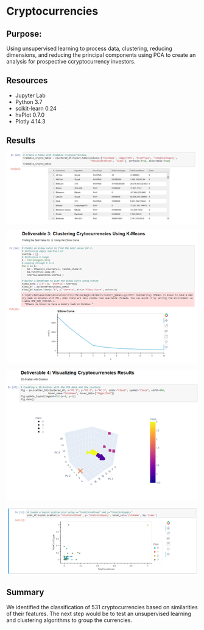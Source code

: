 # Cryptocurrencies

## Purpose: 
Using unsupervised learning to process data, clustering, reducing dimensions, and reducing the principal components using PCA to create an analysis for prospective ccryptocurrency investors.

## Resources
- Jupyter Lab
- Python 3.7
- scikit-learn 0.24
- hvPlot 0.7.0
- Plotly 4.14.3

## Results
![crypto table](crypto-table.png)

![elbow](elbow-curve.png)

![3D](3d-scatter.png)

![scatter plot](hvplot-scatter.png)

## Summary
We identified the classification of 531 cryptocurrencies based on similarities of their features. The next step would be to test an unsupervised learning and clustering algorithms to group the currencies.